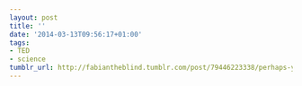 ```yaml
---
layout: post
title: ''
date: '2014-03-13T09:56:17+01:00'
tags:
- TED
- science
tumblr_url: http://fabiantheblind.tumblr.com/post/79446223338/perhaps-youve-punched-out-a-paper-doll-or-folded
---
```

